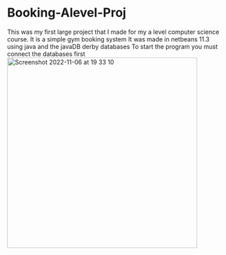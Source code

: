 # Booking-Alevel-Proj
This was my first large project that I made for my a level computer science course. It is a simple gym booking system
It was made in netbeans 11.3 using java and the javaDB derby databases
To start the program you must connect the databases first 
<img width="441" alt="Screenshot 2022-11-06 at 19 33 10" src="https://user-images.githubusercontent.com/117042440/200191125-7efb7034-6e18-4511-ad72-de760a46c634.png">
